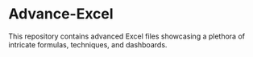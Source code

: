 # Advance-Excel
This repository contains advanced Excel files showcasing a plethora of intricate formulas, techniques, and dashboards.
